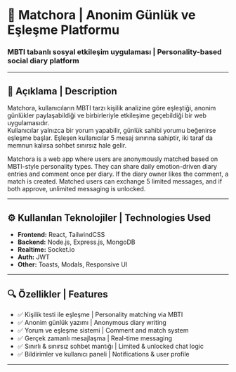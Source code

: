 # 🧩 Matchora | Anonim Günlük ve Eşleşme Platformu  
### MBTI tabanlı sosyal etkileşim uygulaması | Personality-based social diary platform

---

## 📌 Açıklama | Description


Matchora, kullanıcıların MBTI tarzı kişilik analizine göre eşleştiği, anonim günlükler paylaşabildiği ve birbirleriyle etkileşime geçebildiği bir web uygulamasıdır.  
Kullanıcılar yalnızca bir yorum yapabilir, günlük sahibi yorumu beğenirse eşleşme başlar. Eşleşen kullanıcılar 5 mesaj sınırına sahiptir, iki taraf da memnun kalırsa sohbet sınırsız hale gelir.


Matchora is a web app where users are anonymously matched based on MBTI-style personality types. They can share daily emotion-driven diary entries and comment once per diary. If the diary owner likes the comment, a match is created. Matched users can exchange 5 limited messages, and if both approve, unlimited messaging is unlocked.

---

## ⚙️ Kullanılan Teknolojiler | Technologies Used

- **Frontend:** React, TailwindCSS  
- **Backend:** Node.js, Express.js, MongoDB  
- **Realtime:** Socket.io  
- **Auth:** JWT  
- **Other:** Toasts, Modals, Responsive UI

---

## 🔍 Özellikler | Features

- ✅ Kişilik testi ile eşleşme | Personality matching via MBTI
- ✅ Anonim günlük yazımı | Anonymous diary writing
- ✅ Yorum ve eşleşme sistemi | Comment and match system
- ✅ Gerçek zamanlı mesajlaşma | Real-time messaging
- ✅ Sınırlı & sınırsız sohbet mantığı | Limited & unlocked chat logic
- ✅ Bildirimler ve kullanıcı paneli | Notifications & user profile

---


